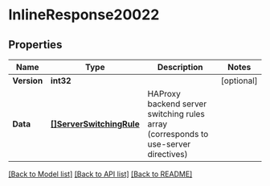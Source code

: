# InlineResponse20022

## Properties

Name | Type | Description | Notes
------------ | ------------- | ------------- | -------------
**Version** | **int32** |  | [optional] 
**Data** | [**[]ServerSwitchingRule**](server_switching_rule.md) | HAProxy backend server switching rules array (corresponds to use-server directives) | 

[[Back to Model list]](../README.md#documentation-for-models) [[Back to API list]](../README.md#documentation-for-api-endpoints) [[Back to README]](../README.md)


